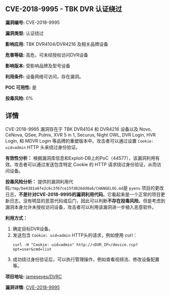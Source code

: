 ## CVE-2018-9995 - TBK DVR 认证绕过

**漏洞编号:** CVE-2018-9995

**漏洞类型:** 认证绕过

**影响应用:** TBK DVR4104/DVR4216 及相关品牌设备

**危害等级:** 高危，可未经授权访问DVR设备

**影响版本:** 受影响品牌及型号设备

**利用条件:** 设备网络可访问，存在漏洞。

**POC 可用性:** 是

**投毒风险:** 0%

## 详情

CVE-2018-9995 漏洞存在于 TBK DVR4104 和 DVR4216 设备以及 Novo, CeNova, QSee, Pulnix, XVR 5 in 1, Securus, Night OWL, DVR Login, HVR Login, 和 MDVR Login 等品牌的重塑版本中。攻击者可以通过设置 `Cookie: uid=admin` HTTP 头来绕过身份验证。

**有效性分析：**
根据漏洞库信息和Exploit-DB上的PoC（44577），该漏洞利用有效。攻击者可以通过发送包含特定 Cookie 的 HTTP 请求绕过身份验证，从而访问设备。

**投毒风险分析：**
提供的漏洞利用代码`/tmp/be4381a6fe2c6c3f67ce15fd826dd0a6/CHANGELOG.md`是 `pyenv` 项目的更改日志，**不是针对CVE-2018-9995的漏洞利用代码**。它看起来是一个正常的项目更新日志，没有明显的恶意代码或后门，因此可以判断**不存在投毒风险**。但是考虑到漏洞本身允许未授权访问设备，攻击者可以利用该漏洞进一步植入恶意软件。

**利用方式：**
1.  确定目标DVR设备。
2.  发送包含 `Cookie: uid=admin` HTTP头的请求，例如使用 curl：
    ```
    curl -H "Cookie: uid=admin" http://<DVR_IP>/device.rsp?opt=user&cmd=list
    ```
3.  成功绕过身份验证后，可以执行管理操作，例如查看视频流、修改设备配置等。

**项目地址:** [jameseyes/DVRC](https://github.com/jameseyes/DVRC)

**漏洞详情:** [CVE-2018-9995](https://nvd.nist.gov/vuln/detail/CVE-2018-9995)